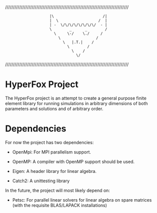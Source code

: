 ///////////////////////////////////////////////////////////////////////////////

                        |\                      /|
                        |  \                  /  |
                        | -  \/\/\/\/\/\/\/\/  - |
                        \        _      _        /
                          \     \-/    \./     /
                            \                /
                              \   |.T.|    /
                                \        /
                                  \    /
                                    \/

///////////////////////////////////////////////////////////////////////////////

# HyperFox Project

The HyperFox project is an attempt to create a general purpose finite element 
library for running simulations in arbitrary dimensions of both parameters and 
solutions and of arbitrary order.

# Dependencies

For now the project has two dependencies:

- OpenMpi: For MPI parallelism support.

- OpenMP: A compiler with OpenMP support should be used.

- Eigen: A header library for linear algebra.

- Catch2: A unittesting library

In the future, the project will most likely depend on:

- Petsc: For parallel linear solvers for linear algebra on spare matrices (with the requisite BLAS/LAPACK installations)

